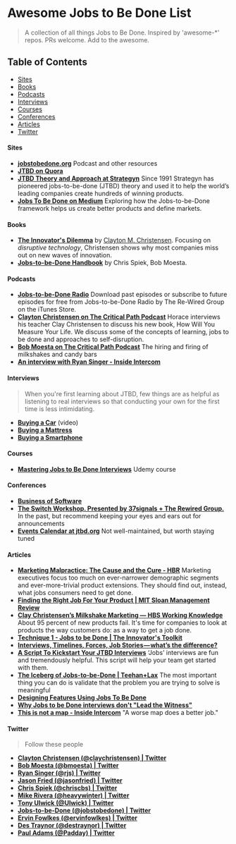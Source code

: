 Awesome Jobs to Be Done List
======================
> A collection of all things Jobs to Be Done. Inspired by 'awesome-*' repos. PRs welcome. Add to the awesome.

## Table of Contents

- [Sites](#sites)
- [Books](#books)
- [Podcasts](#podcasts)
- [Interviews](#interviews)
- [Courses](#courses)
- [Conferences](#conferences)
- [Articles](#articles)
- [Twitter](#twitter)

#### Sites
- **[jobstobedone.org](http://jobstobedone.org/)** Podcast and other resources
- **[JTBD on Quora](http://www.quora.com/Jobs-to-be-Done)**
- **[JTBD Theory and Approach at Strategyn](http://strategyn.com/jobs-to-be-done/)** Since 1991 Strategyn has pioneered jobs-to-be-done (JTBD) theory and used it to help the world’s leading companies create hundreds of winning products.
- **[Jobs To Be Done on Medium](https://medium.com/the-job-to-be-done)** Exploring how the Jobs-to-be-Done framework helps us create better products and define markets.

#### Books

- **[The Innovator's Dilemma](http://www.amazon.com/gp/product/0062060244/ref=as_li_ss_tl?ie=UTF8&camp=1789&creative=390957&creativeASIN=0062060244&linkCode=as2&tag=httpstwit071f-20)** by [Clayton M. Christensen](http://www.claytonchristensen.com/). Focusing on _disruptive technology_, Christensen shows why most companies miss out on new waves of innovation.
- **[Jobs-to-be-Done Handbook](http://smile.amazon.com/Jobs---be-Done-Handbook-techniques-application/dp/1499339232/)** by Chris Spiek, Bob Moesta.

#### Podcasts
- **[Jobs-to-be-Done Radio](https://itunes.apple.com/us/podcast/jobs-to-be-done-radio/id499859427?mt=2)** Download past episodes or subscribe to future episodes for free from Jobs-to-be-Done Radio by The Re-Wired Group on the iTunes Store.
- **[Clayton Christensen on The Critical Path Podcast](http://5by5.tv/criticalpath/36)** Horace interviews his teacher Clay Christensen to discuss his new book, How Will You Measure Your Life. We discuss some of the concepts of learning, jobs to be done and approaches to self-disruption.
- **[Bob Moesta on The Critical Path Podcast](http://5by5.tv/criticalpath/19)** The hiring and firing of milkshakes and candy bars
- **[An interview with Ryan Singer - Inside Intercom](http://blog.intercom.io/an-interview-with-ryan-singer/)**

#### Interviews
> When you're first learning about JTBD, few things are as helpful as listening to real interviews so that conducting your own for the first time is less intimidating.

- **[Buying a Car](http://vimeo.com/81153746)** (video)
- **[Buying a Mattress](http://jobstobedone.org/radio/the-mattress-interview-part-one/)**
- **[Buying a Smartphone](http://jobstobedone.org/radio/iphone-jobs-to-be-done-interview/)**

#### Courses
- **[Mastering Jobs to Be Done Interviews](https://www.udemy.com/mastering-jobs-to-be-done-interviews/)** Udemy course

#### Conferences
- **[Business of Software](http://businessofsoftware.org/)**
- **[The Switch Workshop. Presented by 37signals + The Rewired Group.](https://37signals.com/theswitchworkshop)** In the past, but recommend keeping your eyes and ears out for announcements
- **[Events Calendar at jtbd.org](http://jobstobedone.org/topics/events/)** Not well-maintained, but worth staying tuned

#### Articles
- **[Marketing Malpractice: The Cause and the Cure - HBR](https://hbr.org/2005/12/marketing-malpractice-the-cause-and-the-cure)** Marketing executives focus too much on ever-narrower demographic segments and ever-more-trivial product extensions. They should find out, instead, what jobs consumers need to get done.
- **[Finding the Right Job For Your Product | MIT Sloan Management Review](http://sloanreview.mit.edu/article/finding-the-right-job-for-your-product/)** 
- **[Clay Christensen’s Milkshake Marketing — HBS Working Knowledge](http://hbswk.hbs.edu/item/6496.html)** About 95 percent of new products fail. It's time for companies to look at products the way customers do: as a way to get a job done.
- **[Technique 1 - Jobs to be Done | The Innovator's Toolkit](http://innovatorstoolkit.com/content/technique-1-jobs-be-done)**
- **[Interviews, Timelines, Forces, Job Stories — what’s the difference?](https://medium.com/the-job-to-be-done/interviews-timelines-forces-job-stories-whats-the-difference-a90949d6cb0a)**
- **[A Script To Kickstart Your JTBD Interviews](https://medium.com/the-job-to-be-done/a-script-to-kickstart-your-jobs-to-be-done-interviews-2768164761d7)** ‘Jobs’ interviews are fun and tremendously helpful. This script will help your team get started with them.
- **[The Iceberg of Jobs-to-be-Done | Teehan+Lax](http://www.teehanlax.com/blog/the-iceberg-of-jobs-to-be-done/)** The most important thing you can do is validate that the problem you are trying to solve is meaningful
- **[Designing Features Using Jobs To Be Done](http://blog.intercom.io/using-job-stories-design-features-ui-ux/)**
- **[Why Jobs to be Done interviews don't "Lead the Witness"](http://blog.marksweep.com/post/60731446972/why-jobs-to-be-done-interviews-dont-lead-the)**
- **[This is not a map - Inside Intercom](http://blog.intercom.io/shareable-map/)** "A worse map does a better job."

#### Twitter
> Follow these people

- **[Clayton Christensen (@claychristensen) | Twitter](https://twitter.com/claychristensen)**
- **[Bob Moesta (@bmoesta) | Twitter](https://twitter.com/bmoesta)** 
- **[Ryan Singer (@rjs) | Twitter](https://twitter.com/rjs)** 
- **[Jason Fried (@jasonfried) | Twitter](https://twitter.com/jasonfried)** 
- **[Chris Spiek (@chriscbs) | Twitter](https://twitter.com/chriscbs)** 
- **[Mike Rivera (@heavywinter) | Twitter](https://twitter.com/heavywinter)** 
- **[Tony Ulwick (@Ulwick) | Twitter](https://twitter.com/Ulwick)**
- **[Jobs-to-be-Done (@jobstobedone) | Twitter](https://twitter.com/jobstobedone)** 
- **[Ervin Fowlkes (@ervinfowlkes) | Twitter](https://twitter.com/ervinfowlkes)**
- **[Des Traynor (@destraynor) | Twitter](https://twitter.com/destraynor)** 
- **[Paul Adams (@Padday) | Twitter](https://twitter.com/Padday)** 